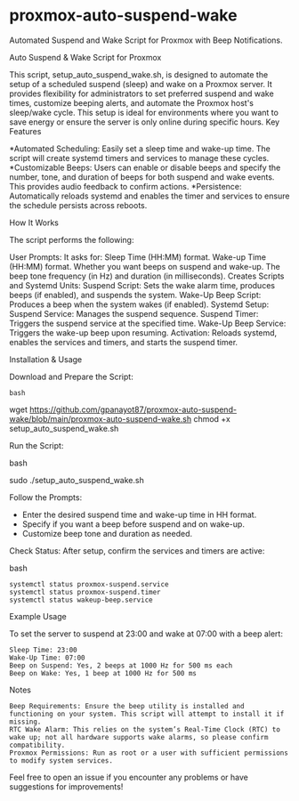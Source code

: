 # proxmox-auto-suspend-wake
Automated Suspend and Wake Script for Proxmox with Beep Notifications.

Auto Suspend & Wake Script for Proxmox

This script, setup_auto_suspend_wake.sh, is designed to automate the setup of a scheduled suspend (sleep) and wake on a Proxmox server. It provides flexibility for administrators to set preferred suspend and wake times, customize beeping alerts, and automate the Proxmox host's sleep/wake cycle. This setup is ideal for environments where you want to save energy or ensure the server is only online during specific hours.
Key Features

*Automated Scheduling: Easily set a sleep time and wake-up time. The script will create systemd timers and services to manage these cycles.
*Customizable Beeps: Users can enable or disable beeps and specify the number, tone, and duration of beeps for both suspend and wake events. This provides audio feedback to confirm actions.
*Persistence: Automatically reloads systemd and enables the timer and services to ensure the schedule persists across reboots.

How It Works

The script performs the following:

User Prompts: It asks for:
        Sleep Time (HH:MM) format.
        Wake-up Time (HH:MM) format.
        Whether you want beeps on suspend and wake-up.
        The beep tone frequency (in Hz) and duration (in milliseconds).
Creates Scripts and Systemd Units:
        Suspend Script: Sets the wake alarm time, produces beeps (if enabled), and suspends the system.
        Wake-Up Beep Script: Produces a beep when the system wakes (if enabled).
Systemd Setup:
        Suspend Service: Manages the suspend sequence.
        Suspend Timer: Triggers the suspend service at the specified time.
        Wake-Up Beep Service: Triggers the wake-up beep upon resuming.
Activation: Reloads systemd, enables the services and timers, and starts the suspend timer.

Installation & Usage

  Download and Prepare the Script:

    bash

wget https://github.com/gpanayot87/proxmox-auto-suspend-wake/blob/main/proxmox-auto-suspend-wake.sh
chmod +x setup_auto_suspend_wake.sh

Run the Script:

bash

sudo ./setup_auto_suspend_wake.sh

Follow the Prompts:

* Enter the desired suspend time and wake-up time in HH
    format.
 *   Specify if you want a beep before suspend and on wake-up.
*    Customize beep tone and duration as needed.

Check Status: After setup, confirm the services and timers are active:

bash

    systemctl status proxmox-suspend.service
    systemctl status proxmox-suspend.timer
    systemctl status wakeup-beep.service

Example Usage

To set the server to suspend at 23:00 and wake at 07:00 with a beep alert:

    Sleep Time: 23:00
    Wake-Up Time: 07:00
    Beep on Suspend: Yes, 2 beeps at 1000 Hz for 500 ms each
    Beep on Wake: Yes, 1 beep at 1000 Hz for 500 ms

Notes

    Beep Requirements: Ensure the beep utility is installed and functioning on your system. This script will attempt to install it if missing.
    RTC Wake Alarm: This relies on the system’s Real-Time Clock (RTC) to wake up; not all hardware supports wake alarms, so please confirm compatibility.
    Proxmox Permissions: Run as root or a user with sufficient permissions to modify system services.

Feel free to open an issue if you encounter any problems or have suggestions for improvements!
